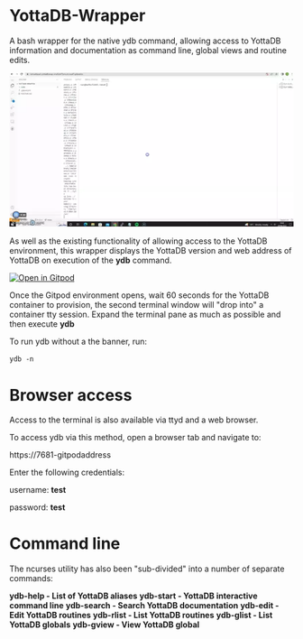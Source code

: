 # YottaDB-Wrapper

A bash wrapper for the native ydb command, allowing access to YottaDB information and documentation as command line, global views and routine edits.

![Alt text](yottadb-wrapper.webp?raw=true "Gitpod View")

As well as the existing functionality of allowing access to the YottaDB environment, this wrapper displays the YottaDB version and web address of YottaDB on execution of the **ydb** command.

[![Open in Gitpod](https://gitpod.io/button/open-in-gitpod.svg)](https://gitpod.io/#https://github.com/RamSailopal/YottaDB-Wrapper)

Once the Gitpod environment opens, wait 60 seconds for the YottaDB container to provision, the second terminal window will "drop into" a container tty session. Expand the terminal pane as much as possible and then execute **ydb**

To run ydb without a the banner, run:

    ydb -n
    
# Browser access

Access to the terminal is also available via ttyd and a web browser.

To access ydb via this method, open a browser tab and navigate to:

https://7681-gitpodaddress

Enter the following credentials:

username:  **test**

password:  **test**

# Command line

The ncurses utility has also been "sub-divided" into a number of separate commands:

**ydb-help - List of YottaDB aliases**
**ydb-start - YottaDB interactive command line**
**ydb-search - Search YottaDB documentation**
**ydb-edit - Edit YottaDB routines**
**ydb-rlist - List YottaDB routines**
**ydb-glist - List YottaDB globals**
**ydb-gview - View YottaDB global**

